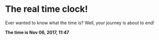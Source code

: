 # The real time clock!

Ever wanted to know what the time is? Well, your journey is about to end!

**The time is Nov 06, 2017, 11:47**